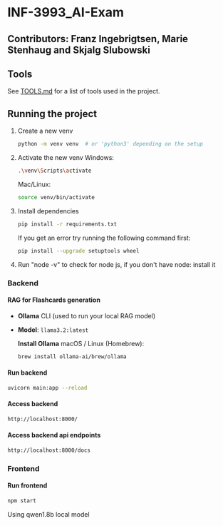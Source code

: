 # INF-3993_AI-Exam

## Contributors: Franz Ingebrigtsen, Marie Stenhaug and Skjalg Slubowski

## Tools

See [TOOLS.md](TOOLS.md) for a list of tools used in the project.

## Running the project

1. Create a new venv

   ```bash
   python -m venv venv  # or 'python3' depending on the setup
   ```

2. Activate the new venv
   Windows:

   ```bash
   .\venv\Scripts\activate
   ```

   Mac/Linux:

   ```bash
   source venv/bin/activate
   ```

3. Install dependencies

   ```bash
   pip install -r requirements.txt
   ```

   If you get an error try running the following command first:

   ```bash
   pip install --upgrade setuptools wheel
   ```

4. Run "node -v" to check for node js, if you don't have node: install it

### Backend

#### RAG for Flashcards generation

- **Ollama** CLI (used to run your local RAG model)
- **Model**: `llama3.2:latest`

  **Install Ollama**
  macOS / Linux (Homebrew):

  ```bash
  brew install ollama-ai/brew/ollama
  ```

#### Run backend

```bash
uvicorn main:app --reload
```

#### Access backend

```bash
http://localhost:8000/
```

#### Access backend api endpoints

```bash
http://localhost:8000/docs
```

### Frontend

#### Run frontend

```bash
npm start

```

Using qwen1.8b local model

```

```
